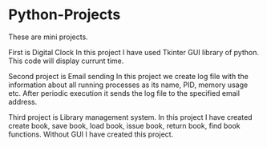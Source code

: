 # Python-Projects

These are mini projects.

First is Digital Clock
In this project I have used Tkinter GUI library of python. This code will display currunt time.

Second project is Email sending
In this project we create log file with the information about all running processes as its name, PID, memory usage etc.
After periodic execution it sends the log file to the specified email address.

Third project is Library management system.
In this project I have created create book, save book, load book, issue book, return book, find book functions.
Without GUI I have created this project.
